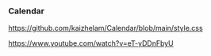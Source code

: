 ### Calendar

https://github.com/kaizhelam/Calendar/blob/main/style.css

https://www.youtube.com/watch?v=eT-yDDnFbyU